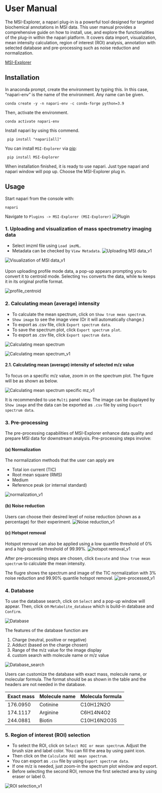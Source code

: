 # User Manual

The MSI-Explorer, a napari plug-in is a powerful tool designed for targeted biochemical annotations in MSI data. This user manual provides a comprehensive guide on how to install, use, and explore the functionalities of the plug-in within the napari platform. It covers data import, visualization, mean intensity calculation, region of interest (ROI) analysis, annotation with selected database and pre-processing such as noise reduction and normalization. 

[MSI-Explorer] 
 
## Installation
In anaconda prompt, create the environment by typing this. In this case, “napari-env” is the name of the environment. Any name can be given.

    conda create -y -n napari-env -c conda-forge python=3.9 

Then, activate the environment.
   
    conda activate napari-env 

Install napari by using this commend.
   
     pip install "napari[all]"

You can install `MSI-Explorer` via [pip]:
   
     pip install MSI-Explorer

  
When installation finished, it is ready to use napari.
   Just type napari and napari window will pop up.
   Choose the MSI-Explorer plug in.

## Usage
Start napari from the console with:

    napari

Navigate to `Plugins -> MSI-Explorer (MSI-Explorer)`
![Plugin](https://github.com/nmmtsaw/MSI-Explorer_User-Manual/assets/127961719/104718fa-227e-4117-9b52-f674a265d218)


### 1. Uploading and visualization of mass spectrometry imaging data
- Select imzml file using `Load imzML`.
- Metadata can be checked by `View Metadata`.
![Uploading MSI data_v1](https://github.com/nmmtsaw/MSI-Explorer_User-Manual/assets/127961719/a4783643-cf8e-4c68-af8e-03f264a48573)

![Visualization of MSI data_v1](https://github.com/nmmtsaw/MSI-Explorer_User-Manual/assets/127961719/5e37c375-d430-419a-9038-9980e858c482)



####
Upon uploading profile mode data, a pop-up appears prompting you to convert it to centroid mode.
Selecting `Yes` converts the data, while `No` keeps it in its original profile format.

![profile_centroid](https://github.com/nmmtsaw/MSI-Explorer-Manual/assets/127961719/5eecf5c2-e9b5-45da-a620-6dfaad058faf)

### 2. Calculating mean (average) intensity
- To calculate the mean spectrum, click on `Show true mean spectrum`.
- `Show image` to see the image view (Or it will automatically change.)
- To export as .csv file, click `Export spectrum data`.
- To save the spectrum plot, click `Export spectrum plot`.
- To export as .csv file, click `Export spectrum data`.

![Calculating mean spectrum](https://github.com/nmmtsaw/MSI-Explorer_User-Manual/assets/127961719/2e921e00-75cf-4925-a9de-01d093277a06)

![Calculating mean spectrum_v1](https://github.com/nmmtsaw/MSI-Explorer_User-Manual/assets/127961719/19a713e3-a9ff-4e0c-be6b-545fb29991c6)

#### 2.1. Calculating mean (average) intensity of selected m/z value
To focus on a specific m/z value, zoom in on the spectrum plot. The figure will be as
shown as below.


![Calculating mean spectrum specific mz_v1](https://github.com/nmmtsaw/MSI-Explorer_User-Manual/assets/127961719/ba47080a-f439-4dc2-96b9-1f82ee5acbc3)


It is recommended to use `Multi` panel view.
The image can be displayed by `Show image` and the data can be exported as `.csv` file by using `Export spectrum data`.

### 3. Pre-processing
The pre-processing capabilities of MSI-Explorer enhance data quality and prepare MSI data for downstream analysis. Pre-processing steps involve: 

#### (a) Normalization
The normalization methods that the user can apply are 
- Total ion current (TIC)
- Root mean square (RMS)
- Medium
- Reference peak (or internal standard)

![normalization_v1](https://github.com/nmmtsaw/MSI-Explorer_User-Manual/assets/127961719/972b30af-8425-46e4-bb54-705df52c725a)


#### (b) Noise reduction
Users can choose their desired level of noise reduction (shown as a percentage) for their experiment. 
![Noise reduction_v1](https://github.com/nmmtsaw/MSI-Explorer_User-Manual/assets/127961719/9ce5e428-fe46-4f5f-a53f-7186c9f5ca8c)


#### (c) Hotspot removal
Hotspot removal can also be applied using a low quantile threshold of 0% and a high quantile threshold of 99.99%. 
![hotspot removal_v1](https://github.com/nmmtsaw/MSI-Explorer_User-Manual/assets/127961719/c9d279fa-d03b-499d-857d-6953ba7ea253)

After pre-processing steps are chosen, click `Execute` and `Show true mean spectrum` to calculate the mean intensity.

The fiugre shows the spectrum and image of the TIC normalization with 3% noise reduction and 99.90% quantile hotspot removal.
![pre-processed_v1](https://github.com/nmmtsaw/MSI-Explorer_User-Manual/assets/127961719/d1068382-f6e2-4af9-9c5b-949fb87ac90c)




### 4. Database
To use the database search, click on `Select` and a pop-up window will appear. Then,
click on `Metabolite_database` which is build-in database and `Confirm`.

![Database](https://github.com/nmmtsaw/MSI-Explorer_User-Manual/assets/127961719/928fa260-196e-4034-8ddd-0944c751c77e)


The features of the database function are
1. Charge (neutral, positive or negative)
2. Adduct (based on the charge chosen)
3. Range of the m/z value for the image display
4. custom search with molecule name or m/z value
   
![Database_search](https://github.com/nmmtsaw/MSI-Explorer_User-Manual/assets/127961719/ca7d943a-1b6b-4cba-bf4d-934ee574cc61)

Users can customize the database with exact mass, molecule name, or molecular formula. The format should be as shown in the table and the headers are not needed in the database.

Exact mass | Molecule name | Molecula formula
------- | -------- | --------
176.0950 | Cotinine | C10H12N2O
174.1117 | Arginine | C6H14N4O2
244.0881 | Biotin | C10H16N2O3S

### 5. Region of interest (ROI) selection
- To select the ROI, click on `Select ROI or mean spectrum`. Adjust the brush size and label color. You can fill the area by using paint icon. 
- Then click on the `Calculate ROI mean spectrum`.
- You can export as `.csv` file by using `Export spectrum data`.
- If one m/z is needed, just zoom-in the spectrum plot window and export.
- Before selecting the second ROI, remove the first selected area by using eraser or label 0.

![ROI selection_v1](https://github.com/nmmtsaw/MSI-Explorer_User-Manual/assets/127961719/e79ca007-a0b5-4ba7-8cea-ae5e8ad6dd7d)


   








[pip]: https://pypi.org/project/pip/
[MSI-Explorer]: https://www.napari-hub.org/plugins/MSI-Explorer
